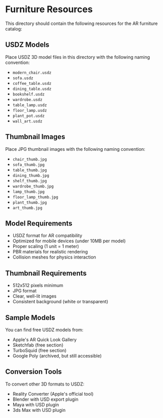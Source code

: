 # Furniture Resources

This directory should contain the following resources for the AR furniture catalog:

## USDZ Models
Place USDZ 3D model files in this directory with the following naming convention:
- `modern_chair.usdz`
- `sofa.usdz`
- `coffee_table.usdz`
- `dining_table.usdz`
- `bookshelf.usdz`
- `wardrobe.usdz`
- `table_lamp.usdz`
- `floor_lamp.usdz`
- `plant_pot.usdz`
- `wall_art.usdz`

## Thumbnail Images
Place JPG thumbnail images with the following naming convention:
- `chair_thumb.jpg`
- `sofa_thumb.jpg`
- `table_thumb.jpg`
- `dining_thumb.jpg`
- `shelf_thumb.jpg`
- `wardrobe_thumb.jpg`
- `lamp_thumb.jpg`
- `floor_lamp_thumb.jpg`
- `plant_thumb.jpg`
- `art_thumb.jpg`

## Model Requirements
- USDZ format for AR compatibility
- Optimized for mobile devices (under 10MB per model)
- Proper scaling (1 unit = 1 meter)
- PBR materials for realistic rendering
- Collision meshes for physics interaction

## Thumbnail Requirements
- 512x512 pixels minimum
- JPG format
- Clear, well-lit images
- Consistent background (white or transparent)

## Sample Models
You can find free USDZ models from:
- Apple's AR Quick Look Gallery
- Sketchfab (free section)
- TurboSquid (free section)
- Google Poly (archived, but still accessible)

## Conversion Tools
To convert other 3D formats to USDZ:
- Reality Converter (Apple's official tool)
- Blender with USD export plugin
- Maya with USD plugin
- 3ds Max with USD plugin 